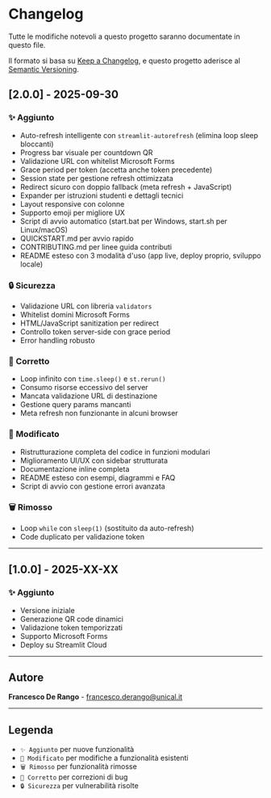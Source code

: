 # Changelog

Tutte le modifiche notevoli a questo progetto saranno documentate in questo file.

Il formato si basa su [Keep a Changelog](https://keepachangelog.com/it/1.0.0/),
e questo progetto aderisce al [Semantic Versioning](https://semver.org/spec/v2.0.0.html).

## [2.0.0] - 2025-09-30

### ✨ Aggiunto
- Auto-refresh intelligente con `streamlit-autorefresh` (elimina loop sleep bloccanti)
- Progress bar visuale per countdown QR
- Validazione URL con whitelist Microsoft Forms
- Grace period per token (accetta anche token precedente)
- Session state per gestione refresh ottimizzata
- Redirect sicuro con doppio fallback (meta refresh + JavaScript)
- Expander per istruzioni studenti e dettagli tecnici
- Layout responsive con colonne
- Supporto emoji per migliore UX
- Script di avvio automatico (start.bat per Windows, start.sh per Linux/macOS)
- QUICKSTART.md per avvio rapido
- CONTRIBUTING.md per linee guida contributi
- README esteso con 3 modalità d'uso (app live, deploy proprio, sviluppo locale)

### 🔒 Sicurezza
- Validazione URL con libreria `validators`
- Whitelist domini Microsoft Forms
- HTML/JavaScript sanitization per redirect
- Controllo token server-side con grace period
- Error handling robusto

### 🐛 Corretto
- Loop infinito con `time.sleep()` e `st.rerun()`
- Consumo risorse eccessivo del server
- Mancata validazione URL di destinazione
- Gestione query params mancanti
- Meta refresh non funzionante in alcuni browser

### 🔄 Modificato
- Ristrutturazione completa del codice in funzioni modulari
- Miglioramento UI/UX con sidebar strutturata
- Documentazione inline completa
- README esteso con esempi, diagrammi e FAQ
- Script di avvio con gestione errori avanzata

### 🗑️ Rimosso
- Loop `while` con `sleep(1)` (sostituito da auto-refresh)
- Code duplicato per validazione token

---

## [1.0.0] - 2025-XX-XX

### ✨ Aggiunto
- Versione iniziale
- Generazione QR code dinamici
- Validazione token temporizzati
- Supporto Microsoft Forms
- Deploy su Streamlit Cloud

---

## Autore

**Francesco De Rango** - [francesco.derango@unical.it](mailto:francesco.derango@unical.it)

---

## Legenda

- `✨ Aggiunto` per nuove funzionalità
- `🔄 Modificato` per modifiche a funzionalità esistenti
- `🗑️ Rimosso` per funzionalità rimosse
- `🐛 Corretto` per correzioni di bug
- `🔒 Sicurezza` per vulnerabilità risolte
